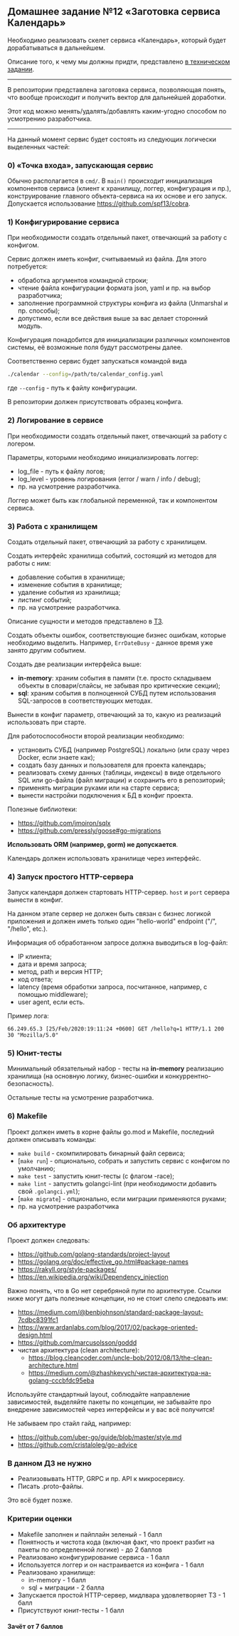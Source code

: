 ## Домашнее задание №12 «Заготовка сервиса Календарь»
Необходимо реализовать скелет сервиса «Календарь», который будет дорабатываться в дальнейшем.

Описание того, к чему мы должны придти, представлено [в техническом задании](./CALENDAR.MD).

---
В репозитории представлена заготовка сервиса, позволяющая понять, что вообще происходит и получить вектор для дальнейшей доработки.

Этот код можно менять/удалять/добавлять каким-угодно способом по усмотрению разработчика.

---

На данный момент сервис будет состоять из следующих логически выделенных частей:

### 0) «Точка входа», запускающая сервис
Обычно располагается в `cmd/`. В `main()` происходит инициализация компонентов сервиса
(клиент к хранилищу, логгер, конфигурация и пр.), конструирование главного объекта-сервиса на их
основе и его запуск. Допускается использование https://github.com/spf13/cobra.

### 1) Конфигурирование сервиса
При необходимости создать отдельный пакет, отвечающий за работу с конфигом.

Сервис должен иметь конфиг, считываемый из файла. Для этого потребуется:
* обработка аргументов командной строки;
* чтение файла конфигурации формата json, yaml и пр. на выбор разработчика;
* заполнение программной структуры конфига из файла (Unmarshal и пр. способы);
* допустимо, если все действия выше за вас делает сторонний модуль.

Конфигурация понадобится для инициализации различных компонентов системы,
её возможные поля будут рассмотрены далее.

Соответственно сервис будет запускаться командой вида
```bash
./calendar --config=/path/to/calendar_config.yaml
```
где `--config`  - путь к файлу конфигурации.

В репозитории должен присутствовать образец конфига.

### 2) Логирование в сервисе
При необходимости создать отдельный пакет, отвечающий за работу с логером.

Параметры, которыми необходимо инициализировать логгер:
* log_file - путь к файлу логов;
* log_level - уровень логирования (error / warn / info / debug);
* пр. на усмотрение разработчика.

Логгер может быть как глобальной переменной, так и компонентом сервиса.

### 3) Работа с хранилищем
Создать отдельный пакет, отвечающий за работу с хранилищем.

Создать интерфейс хранилища событий, состоящий из методов для работы с ним:
* добавление события в хранилище;
* изменение события в хранилище;
* удаление события из хранилища;
* листинг событий;
* пр. на усмотрение разработчика.

Описание сущности и методов представлено в [ТЗ](./CALENDAR.MD).

Создать объекты ошибок, соответствующие бизнес ошибкам, которые необходимо выделить.
Например, `ErrDateBusy` - данное время уже занято другим событием.

Создать две реализации интерфейса выше:
* **in-memory**: храним события в памяти (т.е. просто складываем объекты в словари/слайсы, не забывая про критические секции);
* **sql**: храним события в полноценной СУБД путем использования SQL-запросов в соответствующих методах.

Вынести в конфиг параметр, отвечающий за то, какую из реализаций использовать при старте.

Для работоспособности второй реализации необходимо:
* установить СУБД (например PostgreSQL) локально (или сразу через Docker, если знаете как);
* создать базу данных и пользователя для проекта календарь;
* реализовать схему данных (таблицы, индексы) в виде отдельного SQL или go-файла (файл миграции)
и сохранить его в репозиторий;
* применять миграции руками или на старте сервиса;
* вынести настройки подключения к БД в конфиг проекта.

Полезные библиотеки:
* https://github.com/jmoiron/sqlx
* https://github.com/pressly/goose#go-migrations

**Использовать ORM (например, gorm) не допускается**.

Календарь должен использовать хранилище через интерфейс.

### 4) Запуск простого HTTP-сервера
Запуск календаря должен стартовать HTTP-сервер. `host` и `port` сервера вынести в конфиг.

На данном этапе сервер не должен быть связан с бизнес логикой приложения и должен иметь
только один "hello-world" endpoint ("/", "/hello", etc.).

Информация об обработанном запросе должна выводиться в log-файл:
* IP клиента;
* дата и время запроса;
* метод, path и версия HTTP;
* код ответа;
* latency (время обработки запроса, посчитанное, например, с помощью middleware);
* user agent, если есть.

Пример лога:
```text
66.249.65.3 [25/Feb/2020:19:11:24 +0600] GET /hello?q=1 HTTP/1.1 200 30 "Mozilla/5.0"
```

### 5) Юнит-тесты
Минимальный обязательный набор - тесты на **in-memory** реализацию хранилища (на основную логику, бизнес-ошибки и конкуррентно-безопасность).

Остальные тесты на усмотрение разработчика.

### 6) Makefile
Проект должен иметь в корне файлы go.mod и Makefile, последний должен описывать команды:
* `make build` - скомпилировать бинарный файл сервиса;
* [`make run`] - опционально, собрать и запустить сервис с конфигом по умолчанию;
* `make test` - запустить юнит-тесты (с флагом -race);
* `make lint` - запустить golangci-lint (при необходимости добавить свой `.golangci.yml`);
* [`make migrate`] - опционально, если миграции применяются руками;
* пр. на усмотрение разработчика

### Об архитектуре
Проект должен следовать:
* https://github.com/golang-standards/project-layout
* https://golang.org/doc/effective_go.html#package-names
* https://rakyll.org/style-packages/
* https://en.wikipedia.org/wiki/Dependency_injection

Важно понять, что в Go нет серебряной пули по архитектуре.
Ссылки ниже могут дать полезные концепции, но не стоит слепо следовать им:
* https://medium.com/@benbjohnson/standard-package-layout-7cdbc8391fc1
* https://www.ardanlabs.com/blog/2017/02/package-oriented-design.html
* https://github.com/marcusolsson/goddd
* чистая архитектура (clean architecture):
    - https://blog.cleancoder.com/uncle-bob/2012/08/13/the-clean-architecture.html
    - https://medium.com/@zhashkevych/чистая-архитектура-на-golang-cccbfdc95eba

Используйте стандартный layout, соблюдайте направление зависимостей, выделяйте пакеты по концепции,
не забывайте про внедрение зависимостей через интерфейсы и у вас всё получится!

Не забываем про стайл гайд, например:
* https://github.com/uber-go/guide/blob/master/style.md
* https://github.com/cristaloleg/go-advice

### В данном ДЗ не нужно
* Реализовывать HTTP, GRPC и пр. API к микросервису.
* Писать .proto-файлы.

Это всё будет позже.

### Критерии оценки
- Makefile заполнен и пайплайн зеленый - 1 балл
- Понятность и чистота кода (включая факт, что проект разбит
на пакеты по определенной логике) - до 2 баллов
- Реализовано конфигурирование сервиса - 1 балл
- Используется логгер и он настраивается из конфига - 1 балл
- Реализовано хранилище:
    - in-memory - 1 балл
    - sql + миграции - 2 балла
- Запускается простой HTTP-сервер, мидлвара удовлетворяет ТЗ - 1 балл
- Присутствуют юнит-тесты - 1 балл

#### Зачёт от 7 баллов
